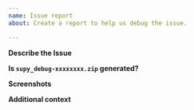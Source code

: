 ```yaml
---
name: Issue report
about: Create a report to help us debug the issue.

---
```


**Describe the Issue**
<!-- A clear and concise description of what the issue is. -->

**Is `supy_debug-xxxxxxxx.zip` generated?**
<!-- If so, please attach this zip file in this post. -->

**Screenshots**
<!-- If applicable, add screenshots to help explain your problem. -->


**Additional context**
<!-- Add any other context about the problem here. -->
